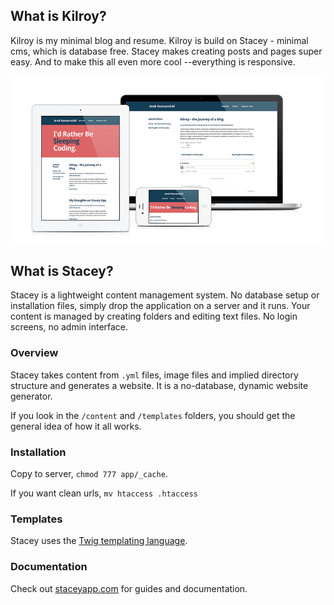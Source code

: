 ## What is Kilroy?

Kilroy is my minimal blog and resume. Kilroy is build on Stacey - minimal cms, which is database free. Stacey makes creating posts and pages super easy. And to make this all even more cool --everything is responsive.

![Kilroy Mock-up](kilroy-mockup.png "kilroy design mock-up image")

## What is Stacey?

Stacey is a lightweight content management system.
No database setup or installation files, simply drop the application on a server and it runs. 
Your content is managed by creating folders and editing text files. No login screens, no admin interface.

### Overview
Stacey takes content from `.yml` files, image files and implied directory structure and generates a website.
It is a no-database, dynamic website generator.

If you look in the `/content` and `/templates` folders, you should get the general idea of how it all works.

### Installation

Copy to server, `chmod 777 app/_cache`.

If you want clean urls, `mv htaccess .htaccess`

### Templates

Stacey uses the [Twig templating language](http://twig.sensiolabs.org/).

### Documentation

Check out [staceyapp.com](http://staceyapp.com/documentation/) for guides and documentation.
